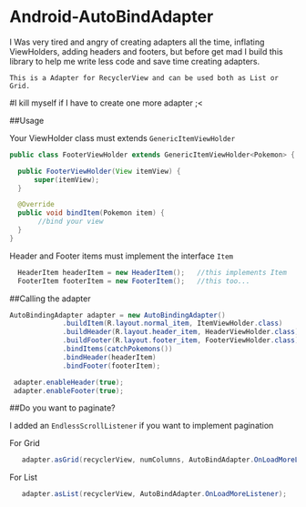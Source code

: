 # Android-AutoBindAdapter
I Was very tired and angry of creating adapters all the time, inflating ViewHolders, adding headers and footers, but before get mad I build this library to help me write less code and save time creating adapters.

`This is a Adapter for RecyclerView and can be used both as List or Grid.`

#I kill myself if I have to create one more adapter ;<

##Usage

   Your ViewHolder class must extends `GenericItemViewHolder`
  
  ```java
  public class FooterViewHolder extends GenericItemViewHolder<Pokemon> {

    public FooterViewHolder(View itemView) {
        super(itemView);
    }

    @Override
    public void bindItem(Pokemon item) {
         //bind your view
    }
 }
 ```
   Header and Footer items must implement the interface `Item`
 
 ```java
   HeaderItem headerItem = new HeaderItem();   //this implements Item              
   FooterItem footerItem = new FooterItem();   //this too...
```

##Calling the adapter

   ```java
   AutoBindingAdapter adapter = new AutoBindingAdapter()
                .buildItem(R.layout.normal_item, ItemViewHolder.class)
                .buildHeader(R.layout.header_item, HeaderViewHolder.class)       //optional
                .buildFooter(R.layout.footer_item, FooterViewHolder.class)       //optional
                .bindItems(catchPokemons())
                .bindHeader(headerItem)                                          //optional
                .bindFooter(footerItem);                                         //optional

    adapter.enableHeader(true);                                                  //optional
    adapter.enableFooter(true);                                                  //optional
  ```
  
##Do you want to paginate?

I added an `EndlessScrollListener` if you want to implement pagination

   For Grid

   ```java
      adapter.asGrid(recyclerView, numColumns, AutoBindAdapter.OnLoadMoreListener);
  ```
  
   For List
   
   ```java
      adapter.asList(recyclerView, AutoBindAdapter.OnLoadMoreListener);
  ```
